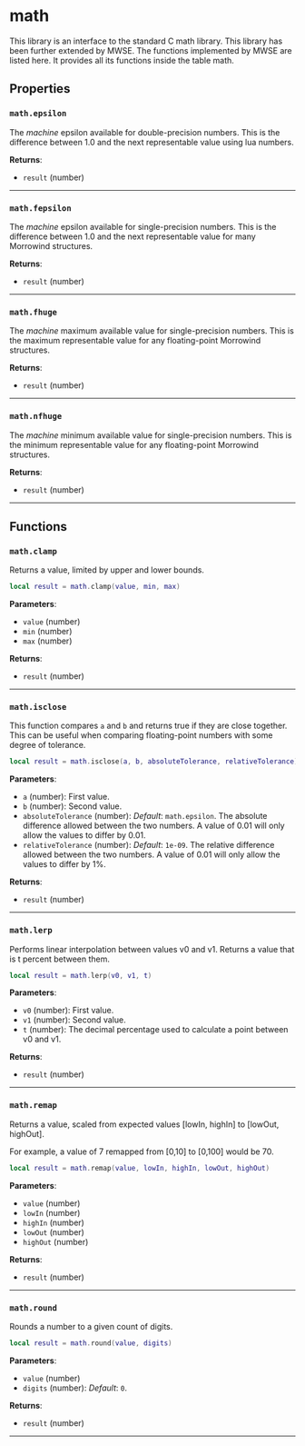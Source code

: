<!---
	This file is autogenerated. Do not edit this file manually. Your changes will be ignored.
	More information: https://github.com/MWSE/MWSE/tree/master/docs
-->

# math
<div class="search_terms" style="display: none">math</div>

This library is an interface to the standard C math library. This library has been further extended by MWSE. The functions implemented by MWSE are listed here. It provides all its functions inside the table math.

## Properties

### `math.epsilon`
<div class="search_terms" style="display: none">epsilon</div>

The *machine* epsilon available for double-precision numbers. This is the difference between 1.0 and the next representable value using lua numbers.

**Returns**:

* `result` (number)

***

### `math.fepsilon`
<div class="search_terms" style="display: none">fepsilon</div>

The *machine* epsilon available for single-precision numbers. This is the difference between 1.0 and the next representable value for many Morrowind structures.

**Returns**:

* `result` (number)

***

### `math.fhuge`
<div class="search_terms" style="display: none">fhuge</div>

The *machine* maximum available value for single-precision numbers. This is the maximum representable value for any floating-point Morrowind structures.

**Returns**:

* `result` (number)

***

### `math.nfhuge`
<div class="search_terms" style="display: none">nfhuge</div>

The *machine* minimum available value for single-precision numbers. This is the minimum representable value for any floating-point Morrowind structures.

**Returns**:

* `result` (number)

***

## Functions

### `math.clamp`
<div class="search_terms" style="display: none">clamp</div>

Returns a value, limited by upper and lower bounds.

```lua
local result = math.clamp(value, min, max)
```

**Parameters**:

* `value` (number)
* `min` (number)
* `max` (number)

**Returns**:

* `result` (number)

***

### `math.isclose`
<div class="search_terms" style="display: none">isclose, close</div>

This function compares `a` and `b` and returns true if they are close together. This can be useful when comparing floating-point numbers with some degree of tolerance.

```lua
local result = math.isclose(a, b, absoluteTolerance, relativeTolerance)
```

**Parameters**:

* `a` (number): First value.
* `b` (number): Second value.
* `absoluteTolerance` (number): *Default*: `math.epsilon`. The absolute difference allowed between the two numbers. A value of 0.01 will only allow the values to differ by 0.01.
* `relativeTolerance` (number): *Default*: `1e-09`. The relative difference allowed between the two numbers. A value of 0.01 will only allow the values to differ by 1%.

**Returns**:

* `result` (number)

***

### `math.lerp`
<div class="search_terms" style="display: none">lerp</div>

Performs linear interpolation between values v0 and v1. Returns a value that is t percent between them.

```lua
local result = math.lerp(v0, v1, t)
```

**Parameters**:

* `v0` (number): First value.
* `v1` (number): Second value.
* `t` (number): The decimal percentage used to calculate a point between v0 and v1.

**Returns**:

* `result` (number)

***

### `math.remap`
<div class="search_terms" style="display: none">remap</div>

Returns a value, scaled from expected values [lowIn, highIn] to [lowOut, highOut].

For example, a value of 7 remapped from [0,10] to [0,100] would be 70.

```lua
local result = math.remap(value, lowIn, highIn, lowOut, highOut)
```

**Parameters**:

* `value` (number)
* `lowIn` (number)
* `highIn` (number)
* `lowOut` (number)
* `highOut` (number)

**Returns**:

* `result` (number)

***

### `math.round`
<div class="search_terms" style="display: none">round</div>

Rounds a number to a given count of digits.

```lua
local result = math.round(value, digits)
```

**Parameters**:

* `value` (number)
* `digits` (number): *Default*: `0`.

**Returns**:

* `result` (number)

***

